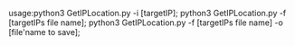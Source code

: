 usage:python3 GetIPLocation.py -i [targetIP];
      python3 GetIPLocation.py -f [targetIPs file name];
      python3 GetIPLocation.py -f [targetIPs file name] -o [file'name to save];
